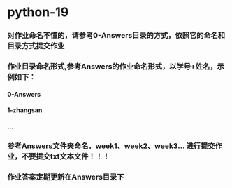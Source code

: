 # python-19

### 对作业命名不懂的，请参考0-Answers目录的方式，依照它的命名和目录方式提交作业

### 作业目录命名形式,参考Answers的作业命名形式，以学号+姓名，示例如下：
  #### 0-Answers
  #### 1-zhangsan
  #### ...
  
### 参考Answers文件夹命名，week1、week2、week3... 进行提交作业，不要提交txt文本文件！！！


### 作业答案定期更新在Answers目录下
